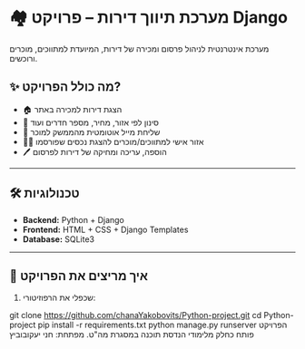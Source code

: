 # 🏘 מערכת תיווך דירות – פרויקט Django

מערכת אינטרנטית לניהול פרסום ומכירה של דירות, המיועדת למתווכים, מוכרים ורוכשים.

## ✨ מה כולל הפרויקט?

- 🏠 הצגת דירות למכירה באתר
- 🔎 סינון לפי אזור, מחיר, מספר חדרים ועוד
- 📩 שליחת מייל אוטומטית מהממשק למוכר
- 🧑‍💼 אזור אישי למתווכים/מוכרים להצגת נכסים שפורסמו
- 🖊 הוספה, עריכה ומחיקה של דירות לפרסום

---

## 🛠 טכנולוגיות

- **Backend:** Python + Django
- **Frontend:** HTML + CSS + Django Templates
- **Database:** SQLite3
---

## 🚀 איך מריצים את הפרויקט

1. שכפלי את הרפוזיטורי:

git clone https://github.com/chanaYakobovits/Python-project.git
cd Python-project
pip install -r requirements.txt
python manage.py runserver
הפרויקט פותח כחלק מלימודי הנדסת תוכנה במסגרת מה"ט.
מפתחת: חני יעקובוביץ

